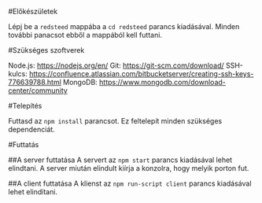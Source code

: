 #Előkészületek

Lépj be a `redsteed` mappába a `cd redsteed` parancs kiadásával. Minden további panacsot ebből a mappából kell futtani.

#Szükséges szoftverek

Node.js: https://nodejs.org/en/
Git: https://git-scm.com/download/
SSH-kulcs: https://confluence.atlassian.com/bitbucketserver/creating-ssh-keys-776639788.html
MongoDB: https://www.mongodb.com/download-center/community

#Telepítés

Futtasd az `npm install` parancsot. Ez feltelepít minden szükséges dependenciát.

#Futtatás

##A server futtatása
A servert az `npm start` parancs kiadásával lehet elindtani. A server miután elindult kiírja a konzolra, hogy melyik porton fut.

##A client futtatása
A klienst az `npm run-script client` parancs kiadásával lehet elindítani.